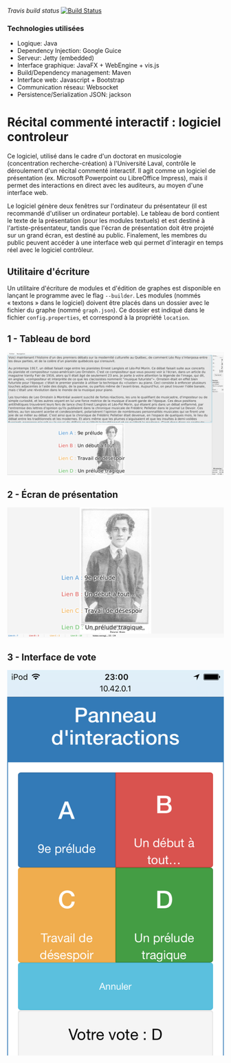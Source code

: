 *Travis build status*
[![Build Status](https://travis-ci.com/LeMikaelF/recitalinteractif.svg?branch=master)](https://travis-ci.com/LeMikaelF/recitalinteractif)

### Technologies utilisées
* Logique: Java
* Dependency Injection: Google Guice
* Serveur: Jetty (embedded)
* Interface graphique: JavaFX + WebEngine + vis.js
* Build/Dependency management: Maven
* Interface web: Javascript + Bootstrap
* Communication réseau: Websocket
* Persistence/Serialization JSON: jackson

# Récital commenté interactif : logiciel controleur


Ce logiciel, utilisé dans le cadre d'un doctorat en musicologie (concentration recherche-création) à l'Université Laval, contrôle le déroulement d'un récital commenté interactif. Il agit comme un logiciel de présentation (ex. Microsoft Powerpoint ou LibreOffice Impress), mais il permet des interactions en direct avec les auditeurs, au moyen d'une interface web.

Le logiciel génère deux fenêtres sur l'ordinateur du présentateur (il est recommandé d'utiliser un ordinateur portable). Le tableau de bord contient le texte de la présentation (pour les modules textuels) et est destiné à l'artiste-présentateur, tandis que l'écran de présentation doit être projeté sur un grand écran, est destiné au public. Finalement, les membres du public peuvent accéder à une interface web qui permet d'interagir en temps réel avec le logiciel contrôleur.

## Utilitaire d'écriture
Un utilitaire d'écriture de modules et d'édition de graphes est disponible en lançant le programme avec le flag `--builder`. Les modules (nommés « textons » dans le logiciel) doivent être placés dans un dossier avec le fichier du graphe (nommé `graph.json`). Ce dossier est indiqué dans le fichier `config.properties`, et correspond à la propriété `location`.

## 1 - Tableau de bord
![Capture d'écran du tableau de bord](docs/Tableau%20de%20bord.png)

## 2 - Écran de présentation
![Capture d'écran de l'écran de présentation](docs/Écran%20de%20présentation.png)

## 3 - Interface de vote
![Capture d'écran de l'interface de vote](docs/Interface%20de%20vote.png)
